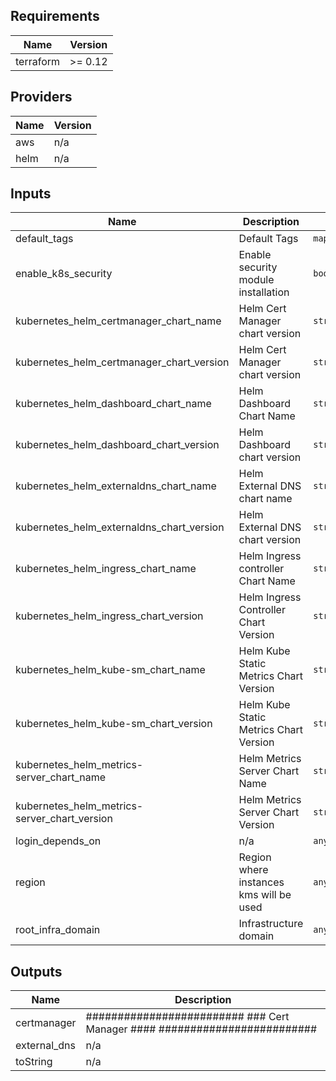 ## Requirements

| Name | Version |
|------|---------|
| terraform | >= 0.12 |

## Providers

| Name | Version |
|------|---------|
| aws | n/a |
| helm | n/a |

## Inputs

| Name | Description | Type | Default | Required |
|------|-------------|------|---------|:--------:|
| default\_tags | Default Tags | `map(string)` | n/a | yes |
| enable\_k8s\_security | Enable security module installation | `bool` | `false` | no |
| kubernetes\_helm\_certmanager\_chart\_name | Helm  Cert Manager chart version | `string` | `"cert-manager"` | no |
| kubernetes\_helm\_certmanager\_chart\_version | Helm Cert Manager chart version | `string` | `"1.0.1"` | no |
| kubernetes\_helm\_dashboard\_chart\_name | Helm Dashboard Chart Name | `string` | `"kubernetes-dashboard"` | no |
| kubernetes\_helm\_dashboard\_chart\_version | Helm Dashboard chart version | `string` | `"1.10.1"` | no |
| kubernetes\_helm\_externaldns\_chart\_name | Helm  External DNS chart name | `string` | `"external-dns"` | no |
| kubernetes\_helm\_externaldns\_chart\_version | Helm  External DNS chart version | `string` | `"2.20.4"` | no |
| kubernetes\_helm\_ingress\_chart\_name | Helm Ingress controller Chart Name | `string` | `"stable/nginx-ingress"` | no |
| kubernetes\_helm\_ingress\_chart\_version | Helm Ingress Controller Chart Version | `string` | `"1.36.3"` | no |
| kubernetes\_helm\_kube-sm\_chart\_name | Helm Kube Static Metrics Chart Version | `string` | `"kube-state-metrics"` | no |
| kubernetes\_helm\_kube-sm\_chart\_version | Helm Kube Static Metrics Chart Version | `string` | `"2.8.4"` | no |
| kubernetes\_helm\_metrics-server\_chart\_name | Helm  Metrics Server Chart Name | `string` | `"metrics-server"` | no |
| kubernetes\_helm\_metrics-server\_chart\_version | Helm  Metrics Server Chart Version | `string` | `"2.11.1"` | no |
| login\_depends\_on | n/a | `any` | `[]` | no |
| region | Region where instances kms will be used | `any` | n/a | yes |
| root\_infra\_domain | Infrastructure domain | `any` | n/a | yes |

## Outputs

| Name | Description |
|------|-------------|
| certmanager | ######################### ###   Cert Manager   #### ######################### |
| external\_dns | n/a |
| toString | n/a |

